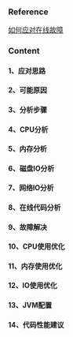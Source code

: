 ### Reference

[如何应对在线故障](https://github.com/superhj1987/pragmatic-java-engineer/blob/master/book/appendix/online-debug.md)

### Content

#### 1、应对思路

#### 2、可能原因

#### 3、分析步骤

#### 4、CPU分析

#### 5、内存分析

#### 6、磁盘IO分析

#### 7、网络IO分析

#### 8、在线代码分析

#### 9、故障解决

#### 10、CPU使用优化

#### 11、内存使用优化

#### 12、IO使用优化

#### 13、JVM配置

#### 14、代码性能建议